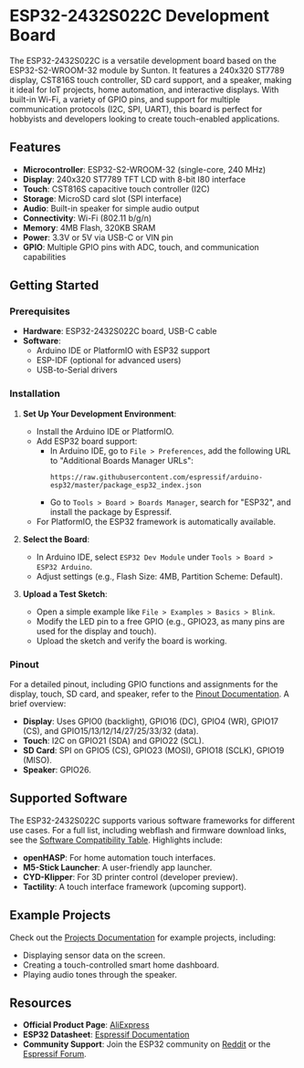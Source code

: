 # ESP32-2432S022C Development Board

The ESP32-2432S022C is a versatile development board based on the ESP32-S2-WROOM-32 module by Sunton. It features a 240x320 ST7789 display, CST816S touch controller, SD card support, and a speaker, making it ideal for IoT projects, home automation, and interactive displays. With built-in Wi-Fi, a variety of GPIO pins, and support for multiple communication protocols (I2C, SPI, UART), this board is perfect for hobbyists and developers looking to create touch-enabled applications.

## Features

- **Microcontroller**: ESP32-S2-WROOM-32 (single-core, 240 MHz)
- **Display**: 240x320 ST7789 TFT LCD with 8-bit I80 interface
- **Touch**: CST816S capacitive touch controller (I2C)
- **Storage**: MicroSD card slot (SPI interface)
- **Audio**: Built-in speaker for simple audio output
- **Connectivity**: Wi-Fi (802.11 b/g/n)
- **Memory**: 4MB Flash, 320KB SRAM
- **Power**: 3.3V or 5V via USB-C or VIN pin
- **GPIO**: Multiple GPIO pins with ADC, touch, and communication capabilities

## Getting Started

### Prerequisites

- **Hardware**: ESP32-2432S022C board, USB-C cable
- **Software**: 
  - Arduino IDE or PlatformIO with ESP32 support
  - ESP-IDF (optional for advanced users) 
  - USB-to-Serial drivers

### Installation

1. **Set Up Your Development Environment**:
   - Install the Arduino IDE or PlatformIO.
   - Add ESP32 board support:
     - In Arduino IDE, go to `File > Preferences`, add the following URL to "Additional Boards Manager URLs":
       ```
       https://raw.githubusercontent.com/espressif/arduino-esp32/master/package_esp32_index.json
       ```
     - Go to `Tools > Board > Boards Manager`, search for "ESP32", and install the package by Espressif.
   - For PlatformIO, the ESP32 framework is automatically available.

2. **Select the Board**:
   - In Arduino IDE, select `ESP32 Dev Module` under `Tools > Board > ESP32 Arduino`.
   - Adjust settings (e.g., Flash Size: 4MB, Partition Scheme: Default).

3. **Upload a Test Sketch**:
   - Open a simple example like `File > Examples > Basics > Blink`.
   - Modify the LED pin to a free GPIO (e.g., GPIO23, as many pins are used for the display and touch).
   - Upload the sketch and verify the board is working.

### Pinout

For a detailed pinout, including GPIO functions and assignments for the display, touch, SD card, and speaker, refer to the [Pinout Documentation](PINOUT.md). A brief overview:

- **Display**: Uses GPIO0 (backlight), GPIO16 (DC), GPIO4 (WR), GPIO17 (CS), and GPIO15/13/12/14/27/25/33/32 (data).
- **Touch**: I2C on GPIO21 (SDA) and GPIO22 (SCL).
- **SD Card**: SPI on GPIO5 (CS), GPIO23 (MOSI), GPIO18 (SCLK), GPIO19 (MISO).
- **Speaker**: GPIO26.

## Supported Software

The ESP32-2432S022C supports various software frameworks for different use cases. For a full list, including webflash and firmware download links, see the [Software Compatibility Table](SUPPORTED.md). Highlights include:

- **openHASP**: For home automation touch interfaces.
- **M5-Stick Launcher**: A user-friendly app launcher.
- **CYD-Klipper**: For 3D printer control (developer preview).
- **Tactility**: A touch interface framework (upcoming support).

## Example Projects

Check out the [Projects Documentation](projects.md) for example projects, including:
- Displaying sensor data on the screen.
- Creating a touch-controlled smart home dashboard.
- Playing audio tones through the speaker.

## Resources

- **Official Product Page**: [AliExpress](https://www.aliexpress.com/item/1005006284154750.html)
- **ESP32 Datasheet**: [Espressif Documentation](https://www.espressif.com/sites/default/files/documentation/esp32_datasheet_en.pdf)
- **Community Support**: Join the ESP32 community on [Reddit](https://www.reddit.com/r/esp32/) or the [Espressif Forum](https://esp32.com/).
